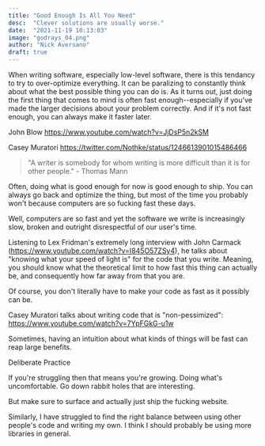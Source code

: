 ```yaml
---
title: "Good Enough Is All You Need"
desc:  "Clever solutions are usually worse."
date:  "2021-11-19 10:13:03"
image: "godrays_04.png"
author: "Nick Aversano"
draft: true
---
```


When writing software, especially low-level software, there is this tendancy to try to over-optimize everything.
It can be paralizing to constantly think about what the best possible thing you can do is.
As it turns out, just doing the first thing that comes to mind is often fast enough--especially if you've made the larger decisions about your problem correctly. And if it's not fast enough, you can always make it faster later.

John Blow
https://www.youtube.com/watch?v=JjDsP5n2kSM

Casey Muratori
https://twitter.com/Nothke/status/1246613901015486466

> "A writer is somebody for whom writing is more difficult than it is for other people." - Thomas Mann

Often, doing what is good enough for now is good enough to ship.
You can always go back and optimize the thing, but most of the time you probably won't because computers are so fucking fast these days.

Well, computers are so fast and yet the software we write is increasingly slow, broken and outright disrespectful of our user's time.

Listening to Lex Fridman's extremely long interview with John Carmack (https://www.youtube.com/watch?v=I845O57ZSy4), he talks about "knowing what your speed of light is" for the code that you write.
Meaning, you should know what the theoretical limit to how fast this thing can actually be, and consequently how far away from that you are.

Of course, you don't literally have to make your code as fast as it possibly can be.

Casey Muratori talks about writing code that is "non-pessimized": https://www.youtube.com/watch?v=7YpFGkG-u1w

Sometimes, having an intuition about what kinds of things will be fast can reap large benefits.


Deliberate Practice

If you're struggling then that means you're growing. Doing what's uncomfortable.
Go down rabbit holes that are interesting.

But make sure to surface and actually just ship the fucking website.

Similarly, I have struggled to find the right balance between using other people's code and writing my own. I think I should probably be using more libraries in general.